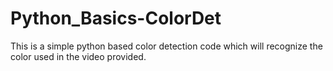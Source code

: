 # Python_Basics-ColorDet
This is a simple python based color detection code which will recognize the color used in the video provided.
